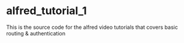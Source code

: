 # alfred_tutorial_1

This is the source code for the alfred video tutorials that covers basic routing & authentication


